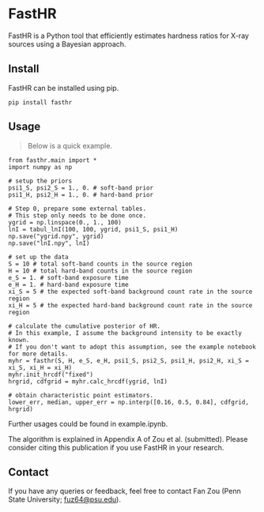 FastHR
======

FastHR is a Python tool that efficiently estimates hardness ratios for X-ray sources using a Bayesian approach.

Install
-------
FastHR can be installed using pip.
	
    pip install fasthr

Usage
-----

> Below is a quick example.

    from fasthr.main import *
    import numpy as np
    
    # setup the priors
    psi1_S, psi2_S = 1., 0. # soft-band prior
    psi1_H, psi2_H = 1., 0. # hard-band prior
    
    # Step 0, prepare some external tables.
    # This step only needs to be done once.
    ygrid = np.linspace(0., 1., 100)
    lnI = tabul_lnI(100, 100, ygrid, psi1_S, psi1_H)
    np.save("ygrid.npy", ygrid)
    np.save("lnI.npy", lnI)
    
    # set up the data
    S = 10 # total soft-band counts in the source region
    H = 10 # total hard-band counts in the source region
    e_S = 1. # soft-band exposure time
    e_H = 1. # hard-band exposure time
    xi_S = 5 # the expected soft-band background count rate in the source region
    xi_H = 5 # the expected hard-band background count rate in the source region
    
    # calculate the cumulative posterior of HR.
    # In this example, I assume the background intensity to be exactly known.
    # If you don't want to adopt this assumption, see the example notebook for more details.
    myhr = fasthr(S, H, e_S, e_H, psi1_S, psi2_S, psi1_H, psi2_H, xi_S = xi_S, xi_H = xi_H)
    myhr.init_hrcdf("fixed")
    hrgrid, cdfgrid = myhr.calc_hrcdf(ygrid, lnI)
    
    # obtain characteristic point estimators.
    lower_err, median, upper_err = np.interp([0.16, 0.5, 0.84], cdfgrid, hrgrid)

Further usages could be found in example.ipynb.

The algorithm is explained in Appendix A of Zou et al. (submitted). Please consider citing this publication if you use FastHR in your research.

Contact
-------
If you have any queries or feedback, feel free to contact Fan Zou (Penn State University; fuz64@psu.edu).
